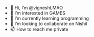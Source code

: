 - 👋 Hi, I’m @vigneshLMAO
- 👀 I’m interested in GAMES
- 🌱 I’m currently learning programming
- 💞️ I’m looking to collaborate on Nishil
- 📫 How to reach me private

<!---
vigneshLMAO/vigneshLMAO is a ✨ special ✨ repository because its `README.md` (this file) appears on your GitHub profile.
You can click the Preview link to take a look at your changes.
--->
